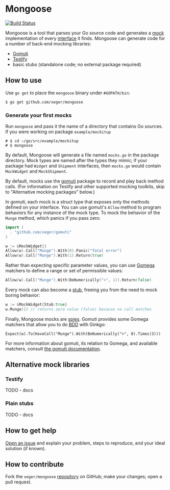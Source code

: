 # Mongoose

[![Build Status](https://travis-ci.org/xeger/mongoose.png)](https://travis-ci.org/xeger/mongoose)

Mongoose is a tool that parses your Go source code and generates a [mock](https://en.wikipedia.org/wiki/Mock_object) implementation of every [interface](https://gobyexample.com/interfaces) it finds. Mongoose can generate code for a number of back-end mocking libraries:

 * [Gomuti](https://github.com/xeger/gomuti)
 * [Testify](https://github.com/stretchr/testify)
 * basic stubs (standalone code; no external package required)

## How to use

Use `go get` to place the `mongoose` binary under `#GOPATH/bin`:

```bash
$ go get github.com/xeger/mongoose
```
### Generate your first mocks

Run `mongoose` and pass it the name of a directory that contains Go sources. If you were working on package `example/mockitup`

```
# $ cd ~/go/src/example/mockitup
# $ mongoose
```

By default, Mongoose will generate a file named `mocks.go` in the package directory. Mock types are named after the types they mimic;
if your package had `Widget` and `Shipment` interfaces, then `mocks.go` would contain `MockWidget` and `MockShipment`.

By default, mocks use the [gomuti](https://github.com/xeger/gomuti) package to record and play back method calls. (For information on Testify and other supported mocking toolkits, skip to "Alternative mocking packages" below.)

In gomuti, each mock is a struct type that exposes only the methods defined on your interface. You can use gomuti's `Allow` method to program behaviors for any instance of the mock type. To mock the behavior of the `Munge` method, which panics if you pass zero:
```go
import (
  . "github.com/xeger/gomuti"
)

w := &MockWidget{}
Allow(w).Call("Munge").With(0).Panic("fatal error")
Allow(w).Call("Munge").With(1).Return(true)
```

Rather than expecting specific parameter values, you can use [Gomega](https://github.com/onsi/gomega) matchers to define a range or set of permissible values:

```go
Allow(w).Call("Munge").With(BeNumerically(">", 1)).Return(false)
```

Every mock can also become a [stub](http://martinfowler.com/articles/mocksArentStubs.html#TheDifferenceBetweenMocksAndStubs), freeing you from the need to mock boring behavior:

```go
w := &MockWidget{Stub:true}
w.Munge(1) // returns zero value (false) because no call matches
```

Finally, Mongoose mocks are [spies](https://robots.thoughtbot.com/spy-vs-spy). Gomuti provides some Gomega matchers that allow you to do [BDD](https://en.wikipedia.org/wiki/Behavior-driven_development) with Ginkgo:
```
Expect(w).To(HaveCall("Munge").With(BeNumerically(">", 0).Times(3)))
```

For more information about gomuti, its relation to Gomega, and available matchers, consult [the gomuti documentation](https://github.com/xeger/gomuti).

## Alternative mock libraries

### Testify

TODO - docs

### Plain stubs

TODO - docs

## How to get help

[Open an issue](https://github.com/xeger/mongoose/issues/new) and explain your problem, steps to reproduce, and your ideal solution (if known).

## How to contribute

Fork the `xeger/mongoose` [repository](https://github.com/xeger/mongoose) on GitHub; make your changes; open a pull request.
